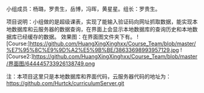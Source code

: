 小组成员：杨璐，罗贵生，岳博，冯晖，黄星星。组长：罗贵生。

项目说明：小组做的是超级课表，实现了能输入验证码向网址抓取数据，能实现本地数据库和云服务器的数据查询，在界面上会显示本地数据库的查询历史和本地数据库已经缓存的数据。
效果图：在界面图文件夹下有。
![Course:]https://github.com/HuangXingXinghxx/Course_Team/blob/master/%E7%95%8C%E9%9D%A2%E5%9B%BE/38633698993957129.jpg
![Course2:]https://github.com/HuangXingXinghxx/Course_Team/blob/master/界面图/644445733926138749.png

注：本项目这里只是本地数据库和界面代码，云服务器代码的地址为：https://github.com/Hurtck/curriculumServer.git
